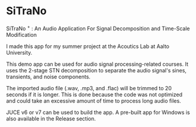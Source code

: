 # SiTraNo
SiTraNo $^+$ : An Audio Application For Signal Decomposition and Time-Scale Modification

I made this app for my summer project at the Acoutics Lab at Aalto University.

This demo app can be used for audio signal processing-related courses. It uses the 2-stage STN decomposition to separate the audio signal's sines, transients, and noise components.

The imported audio file (.wav, .mp3, and .flac) will be trimmed to 20 seconds if it is longer. This is done because the code was not optimized and could take an excessive amount of time to process long audio files.


JUCE v6 or v7 can be used to build the app. A pre-built app for Windows is also available in the Release section.

